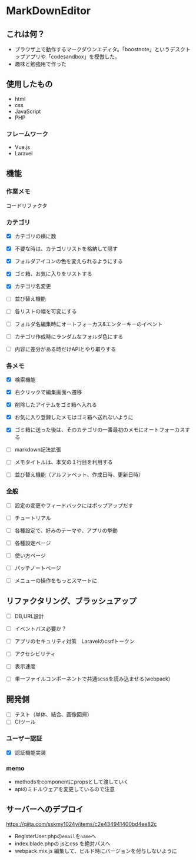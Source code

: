 # MarkDownEditor

## これは何？
- ブラウザ上で動作するマークダウンエディタ。「boostnote」というデスクトップアプリや「codesandbox」を模倣した。
- 趣味と勉強用で作った

## 使用したもの
- html
- css
- JavaScript
- PHP

### フレームワーク
- Vue.js
- Laravel

## 機能
### 作業メモ
コードリファクタ

### カテゴリ
- [x] カテゴリの横に数
- [x] 不要な時は、カテゴリリストを格納して隠す
- [x] フォルダアイコンの色を変えられるようにする
- [x] ゴミ箱、お気に入りをリストする
- [x] カテゴリ名変更

- [ ] 並び替え機能
- [ ] 各リストの幅を可変にする
- [ ] フォルダ名編集時にオートフォーカス&エンターキーのイベント
- [ ] カテゴリ作成時にランダムなフォルダ色にする
- [ ] 内容に差分がある時だけAPIとやり取りする


### 各メモ
- [x] 検索機能
- [x] 右クリックで編集画面へ遷移
- [x] 削除したアイテムをゴミ箱へ入れる
- [x] お気に入り登録したメモはゴミ箱へ送れないように
- [x] ゴミ箱に送った後は、そのカテゴリの一番最初のメモにオートフォーカスする

- [ ] markdown記法拡張
- [ ] メモタイトルは、本文の１行目を利用する
- [ ] 並び替え機能（アルファベット、作成日時、更新日時）


### 全般
- [ ] 設定の変更やフィードバックにはポップアップだす
- [ ] チュートリアル
- [ ] 各種設定で、好みのテーマや、アプリの挙動
- [ ] 各種設定ページ
- [ ] 使い方ページ
- [ ] パッチノートページ
- [ ] メニューの操作をもっとスマートに


## リファクタリング、ブラッシュアップ
- [ ] DB,URL設計
- [ ] イベントバス必要か？
- [ ] アプリのセキュリティ対策　Laravelのcsrfトークン
- [ ] アクセシビリティ
- [ ] 表示速度
- [ ] 単一ファイルコンポーネントで共通scssを読み込ませる(webpack)


## 開発側
- [ ] テスト（単体、結合、画像回帰）
- [ ] CIツール

### ユーザー認証
- [x] 認証機能実装

### memo
- methodsをcomponentにpropsとして渡していく
- apiのミドルウェアを変更しているので注意


## サーバーへのデプロイ
https://qiita.com/sskmy1024y/items/c2e434941400bd4ee82c

- RegisterUser.phpの`email`を`name`へ
- index.blade.phpの jsとcss を絶対パスへ
- webpack.mix.js 編集して、ビルド時にバージョンを付与しないように
